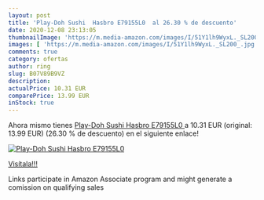 ```yaml
---
layout: post
title: 'Play-Doh Sushi  Hasbro E79155L0  al 26.30 % de descuento'
date: 2020-12-08 23:13:05
thumbnailImage: 'https://m.media-amazon.com/images/I/51Y1lh9WyxL._SL200_.jpg'
images: [ 'https://m.media-amazon.com/images/I/51Y1lh9WyxL._SL200_.jpg' ]
comments: true
category: ofertas
author: ring
slug: B07V89B9VZ
description:
actualPrice: 10.31 EUR
comparePrice: 13.99 EUR
inStock: true
---
```


Ahora mismo tienes [Play-Doh Sushi  Hasbro E79155L0 ](https://www.amazon.es/dp/B07V89B9VZ/?tag=tolees-21) a 10.31 EUR (original: 13.99 EUR) (26.30 %  de descuento) en el siguiente enlace!

[![Play-Doh Sushi  Hasbro E79155L0 ](https://m.media-amazon.com/images/I/51Y1lh9WyxL._SL200_.jpg)](https://www.amazon.es/dp/B07V89B9VZ/?tag=tolees-21)

[Visítala!!!](https://www.amazon.es/dp/B07V89B9VZ/?tag=tolees-21)

Links participate in Amazon Associate program and might generate a comission on qualifying sales
